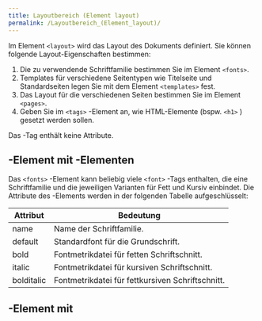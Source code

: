 ```yaml
---
title: Layoutbereich (Element layout)
permalink: /Layoutbereich_(Element_layout)/
---
```


Im Element `<layout>` wird das Layout des Dokuments definiert. Sie können folgende Layout-Eigenschaften bestimmen:

1.  Die zu verwendende Schriftfamilie bestimmen Sie im Element `<fonts>`.
2.  Templates für verschiedene Seitentypen wie Titelseite und Standardseiten legen Sie mit dem Element `<templates>` fest.
3.  Das Layout für die verschiedenen Seiten bestimmen Sie im Element `<pages>`.
4.  Geben Sie im `<tags>` -Element an, wie HTML-Elemente (bspw. `<h1>` ) gesetzt werden sollen.

Das <layout>-Tag enthält keine Attribute.

<fonts>-Element mit <font>-Elementen
------------------------------------

Das `<fonts>` -Element kann beliebig viele `<font>` -Tags enthalten, die eine Schriftfamilie und die jeweiligen Varianten für Fett und Kursiv einbindet. Die Attribute des <font>-Elements werden in der folgenden Tabelle aufgeschlüsselt:

|Attribut|Bedeutung|
|--------|---------|
|name|Name der Schriftfamilie.|
|default|Standardfont für die Grundschrift.|
|bold|Fontmetrikdatei für fetten Schriftschnitt.|
|italic|Fontmetrikdatei für kursiven Schriftschnitt.|
|bolditalic|Fontmetrikdatei für fettkursiven Schriftschnitt.|

<templates>-Element mit <template>-Elementen
--------------------------------------------

Das `<templates>` -Element kann beliebig viele `<template>` -Elemente enthalten, die eine bestimmte Seite der PDF-Musterdatei ansprechen. Ein <template>-Element entspricht damit einer Seitenvorlage. Jedes `<template>` -Element erhält dabei einen eindeutigen Namen, um die Seitenvorlage ansprechen zu können.

Anhand des Wertes im Attribut `name` können Sie im Inhaltsbereich (siehe [Inhaltsbereich](/Inhaltsbereich ) ) das entsprechende Template auswählen. Wenn Sie Inhalte einbinden, ordnen Sie über das `name` -Attribut die Inhalte der entsprechenden Seite in der PDF-Musterdatei zu. Die Attribute des `<template>` -Elements sind in der folgenden Tabelle aufgeschlüsselt:

|Attribut|Bedeutung|
|--------|---------|
|name|Eindeutiger Bezeichner für diese Seitenvorlage|
|file|Name der PDF-Musterdatei. Die Pfadangabe erfolgt relativ zum Verzeichnis des XSLT-Templates. Im Demotemplate handelt es sich um das Unterverzeichnis mit dem Namen `template/`.|
|page|Seitennummer, beginnend mit 1.|

<tags>-Element
--------------

Das `<layout>` -Element kann optional auch ein `<tags>` -Element enthalten, mit dem Sie ausgewählten Tags eine Schrift in bestimmter Größe, bestimmtem Gewicht und Stil zuweisen. Das `<tags>` -Element enthält dabei einzelne `<tag>` -Elemente, in denen Sie den gewünschten Tag auswählen.

<tag>-Element
-------------

Mit dem `<tag>` -Element wählen Sie ein HTML-Tag aus und können bestimmen, mit welchem Schriftschnitt der Inhalt dieses Tags formatiert werden soll. Die Attribute des `<tag>` -Elements sind in der folgenden Tabelle aufgeschlüsselt:

|Attribut|Bedeutung|
|--------|---------|
|name|Name des HTML-Tags, das formatiert werden soll.|
|font|Schriftschnitt, der dem Tag zugeordnet werden soll. Die Angaben sind:

1.  Schriftfamilie, alternativ „serif“ für Serifenschrift, „non serif“ für serifenlose Schrift.
2.  Schriftgröße in Punkt (pt).
3.  Schriftform:
    1.  *italic*: Kursiv.
    2.  *bold*: Fett.
    3.  *bolditalic*: Fettkursiv.|

<pages>-Element
---------------

Das `<pages>` -Element dient dazu, die Grundschrift sowie die Seitenränder zu bestimmen. In der folgenden Tabelle sind die Attribute des `<pages>` -Elements aufgeschlüsselt:

|Attribut|Bedeutung|
|--------|---------|
|font|Eindeutiger Bezeichner für diese Seitenvorlage|
|margin|Die angegebenen vier Werte bestimmen die Seitenränder. Die vier Werte stehen für den Abstand des Inhaltes von *oben*, *rechts*, *unten* und *links*.|
|align|Ausrichtung des Textes. Der angegebene Wert kann durch align-Attribute in Elementen aus dem Inhaltsbereich überlagert werden. Mögliche Werte sind:

1.  left
2.  center
3.  right
4.  justify|

<page>-Element
--------------

Das <pages>-Element enthält beliebig viele `<page>` -Elemente. Mit einem `<page>` -Element bestimmen Sie die Position von Inhalten auf der Seite. Sie können dabei bestimmte Seitentypen wie Titelseite, Standardseite oder Schluss-Seite unterscheiden. In der folgenden Tabelle sind die Attribute des `<page>` -Elements aufgeschlüsselt:

|Attribut|Bedeutung|
|--------|---------|
|name|Name dieser Seitenvorlage.|
|mode|„elements“, um in den Element-Modus umzuschalten, „default“, wenn die Seite Fließtext in `<column>` -Elementen enthalten soll.|
|template|Template-Definition auswählen. Der Wert muss dem *name* -Attribut eines `<template>` -Elements entsprechen.|
|font|Schrift der Seite festlegen. Die Angaben sind:

1.  Schriftfamilie
2.  Schriftgröße
3.  Schriftgewicht oder -stil ( `bold`, `italic`, `bolditalic` )|

<element>-Tag
-------------

Für die Titelseite können Sie den Titel sowie den Untertitel des Artikels in fest definierte Bereiche der Seite einfügen. Diese Bereiche bestimmen Sie Dabei mit `<element>` -Tags. Um `<element>` -Tags benutzen zu können, müssen Sie das `<page>` -Element in den Element-Modus ( `mode =
      "elements"` ) umschalten. Die folgende Tabelle schlüsselt die Bedeutung der einzelnen Attribute auf:

|Attribut|Bedeutung|
|--------|---------|
|for|Name des aktuellen Elements.|
|margin|Position des Elements. Die Positionierung erfolgt über die Angabe des Seitenabstandes. Die vier Werte stehen für:

1.  oben
2.  rechts
3.  unten
4.  links|
|align|Ausrichtung der Texte, die in diese Seite eingebunden werden. Mögliche Werte:

1.  right
2.  center
3.  left
4.  justify|

<column>-Element
----------------

Standardmäßig wird Fließtext in Spalten (auch Kolumnen genannt) gesetzt. Eine Seite kann dabei nur aus einer einzigen Spalte bestehen oder beliebig viele zusätzliche Spalten haben. Die einzelnen Spalten einer Seite werden dabei von links nach rechts aufgefüllt. Sobald eine Spalte keinen Platz mehr hat, werden die Inhalte in die folgende Spalte gesetzt. Wenn die letzte Spalte einer Seite voll ist, wird ein Seitenumbruch eingefügt, sodass wieder mit einer neuen Seite begonnen wird.

Die Abstände sowie die Textausrichtung einer Spalte können Sie mit dem `<column>` -Element bestimmen. Die Attribute dieses Elements werden in der folgenden Tabelle erläutert:

|Attribut|Bedeutung|
|--------|---------|
|margin|Abstand zu den Seitenrändern. Die vier Werte stehen für:

1.  oben
2.  rechts
3.  unten
4.  links|
|align|Textausrichtung. Mögliche Werte sind:

1.  left
2.  center
3.  right
4.  justify|

Damit das `<column>` -Element benutzt werden kann, müssen Sie das `<page>` -Element in den Standardmodus ( `mode = "default"` ) umschalten.

==

<footer>
-Element== Das `<page>` -Element kann auch ein `<footer>` -Element enthalten. Mit dem `<footer>` -Element bestimmen Sie die Position sowie die Schriftgröße der Fußzeile. Sie können zusätzlich die Textausrichtung festlegen. Näheres zu den Attributen des `<footer>` -Elements erfahren Sie in der folgenden Tabelle:

|Attribut|Bedeutung|
|--------|---------|
|margin|Abstand zu den Seitenrändern. Die vier Werte stehen der Reihe nach für:

1.  oben
2.  rechts
3.  unten
4.  links|
|align|Textausrichtung. Mögliche Werte sind:

1.  left
2.  center
3.  right
4.  justify|
|font|Schrift der Seite festlegen. Die Angaben sind:

1.  Schriftfamilie.
2.  Schriftgröße in Punkt (pt).
3.  Schriftgewicht oder -stil ( `bold`, `italic`, `bolditalic` ).|

[export_de/Kategorie.md:papaya-Formatierungsobjekt](export_de/Kategorie.md:papaya-Formatierungsobjekt )